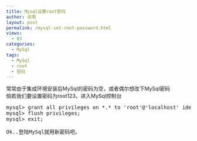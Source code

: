 ```yaml
---
title: Mysql设置root密码
author: 谇雨
layout: post
permalink: /mysql-set-root-password.html
views:
  - 83
categories:
  - MySql
tags:
  - MySql
  - root
  - 密码
---
```

常常由于集成环境安装后MySql的密码为空，或者偶尔想改下MySql密码  
倘若我们要设置密码为root123，进入MySql控制台

<pre class="lang:sh decode:true " >mysql> grant all privileges on *.* to 'root'@'localhost' identified by 'root123' with grant option;
mysql> flush privileges;
mysql> exit;

Ok..登陆MySql就用新密码吧。
